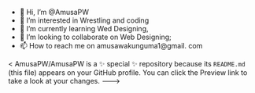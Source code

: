- 👋 Hi, I’m @AmusaPW
- 👀 I’m interested in Wrestling and coding 
- 🌱 I’m currently learning Wed Designing,
- 💞️ I’m looking to collaborate on Web Designing;
- 📫 How to reach me on amusawakunguma1@gmail. com

<
AmusaPW/AmusaPW is a ✨ special ✨ repository because its `README.md` (this file) appears on your GitHub profile.
You can click the Preview link to take a look at your changes.
--->
